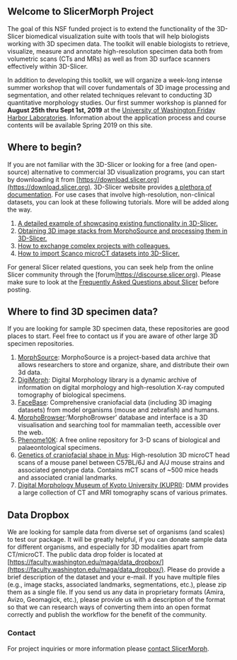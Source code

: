## Welcome to SlicerMorph Project 

The goal of this NSF funded project is to extend the functionality of the 3D-Slicer biomedical visualization suite with tools that will help  biologists working with 3D specimen data. The toolkit will enable biologists to retrieve, visualize, measure and annotate high-resolution specimen data both from volumetric scans (CTs and MRs) as well as from 3D surface scanners effectively within 3D-Slicer. 

In addition to developing this toolkit, we will organize a week-long intense summer workshop that will cover fundamentals of 3D image processing and segmentation, and other related techniques relevant to conducting 3D quantitative morphology studies. Our first summer workshop is planned for **August 25th thru Sept 1st, 2019** at the [University of Washington Friday Harbor Laboratories](https://fhl.uw.edu/). Information about the application process and course contents will be available Spring 2019 on this site. 

## Where to begin?
If you are not familiar with the 3D-Slicer or looking for a free (and open-source) alternative to commercial 3D visualization programs, you can start by downloading it from [https://download.slicer.org](https://download.slicer.org). 3D-Slicer website provides [a plethora of documentation](https://www.slicer.org/wiki/Documentation/4.10/Training). For use cases that involve high-resolution, non-clinical datasets, you can look at these following tutorials. More will be added along the way. 

1. [A detailed example of showcasing existing functionality in 3D-Slicer.](https://blogs.uw.edu/maga/2017/04/a-worked-example-getting-and-visualizing-data-from-digimorph/)
2. [Obtaining 3D image stacks from MorphoSource and processing them in 3D-Slicer.](https://blogs.uw.edu/maga/2017/04/morphosource-data-and-dealing-with-dicom-series-in-slicer/)
3. [How to exchange complex projects with colleagues.](https://blogs.uw.edu/maga/2018/09/saving-and-exchanging-data-with-slicer/)
4. [How to import Scanco microCT datasets into 3D-Slicer.](https://blogs.uw.edu/maga/2018/09/importing-microct-data-from-scanco-into-slicer/)

For general Slicer related questions, you can seek help from the online Slicer community through the [forum]https://discourse.slicer.org). Please make sure to look at the [Frequently Asked Questions about Slicer](https://www.slicer.org/wiki/Documentation/4.10/FAQ) before posting. 

## Where to find 3D specimen data?
If you are looking for sample 3D specimen data, these repositories are good places to start. Feel free to contact us if you are aware of other large 3D specimen repositories.
1. [MorphSource](https://www.morphosource.org): MorphoSource is a project-based data archive that allows researchers to store and organize, share, and distribute their own 3d data.
2. [DigiMorph](https://www.digimorph.org): Digital Morphology library is a dynamic archive of information on digital morphology and high-resolution X-ray computed tomography of biological specimens.
3. [FaceBase](https://www.facebase.org): Comprehensive craniofacial data (including 3D imaging datasets) from model organisms (mouse and zebrafish) and humans. 
4. [MorphoBrowser](http://morphobrowser.biocenter.helsinki.fi/):‘MorphoBrowser’ database and interface is a 3D visualisation and searching tool for mammalian teeth, accessible over the web.
5. [Phenome10K](http://phenome10k.org/): A free online repository for 3-D scans of biological and palaeontological specimens.
6. [Genetics of craniofacial shape in Mus](https://osf.io/w4wvg/): High-resolution 3D microCT head scans of a mouse panel between C57BL/6J and A/J mouse strains and associated genotype data. Contains mCT scans of ~500 mice heads and associated cranial landmarks. 
7. [Digital Morphology Museum of Kyoto University (KUPRI)](http://dmm4.pri.kyoto-u.ac.jp/dmm/WebGallery/index.html): DMM provides a large collection of CT and MRI tomography scans of various primates. 

## Data Dropbox
We are looking for sample data from diverse set of organisms (and scales) to test our package. It will be greatly helpful, if you can donate sample data for different organisms, and especially for 3D modalities apart from CT/microCT. The public data drop folder is located at [https://faculty.washington.edu/maga/data_dropbox/](https://faculty.washington.edu/maga/data_dropbox/). Please do provide a brief description of the dataset and your e-mail. If you have multiple files (e.g., image stacks, associated landmarks, segmentations, etc.), please zip them as a single file. If you send us any data in proprietary formats (Amira, Avizo, Geomagick, etc.), please provide us with a description of the format so that we can research ways of converting them into an open format correctly and publish the workflow for the benefit of the community.

### Contact

For project inquiries or more information please [contact SlicerMorph](mailto://SlicerMorph@outlook.com).
